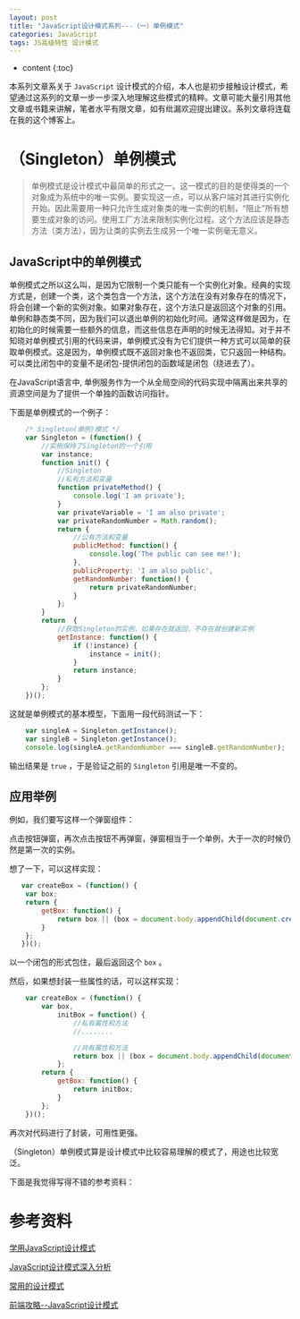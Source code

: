 ```yaml
---
layout: post
title: "JavaScript设计模式系列---（一）单例模式"
categories: JavaScript
tags: JS高级特性 设计模式
---
```


* content
{:toc}

本系列文章系关于 `JavaScript` 设计模式的介绍，本人也是初步接触设计模式，希望通过这系列的文章一步一步深入地理解这些模式的精粹。文章可能大量引用其他文章或书籍来讲解，笔者水平有限文章，如有纰漏欢迎提出建议。系列文章将连载在我的这个博客上。




# （Singleton）单例模式

> 单例模式是设计模式中最简单的形式之一。这一模式的目的是使得类的一个对象成为系统中的唯一实例。要实现这一点，可以从客户端对其进行实例化开始。因此需要用一种只允许生成对象类的唯一实例的机制，“阻止”所有想要生成对象的访问。使用工厂方法来限制实例化过程。这个方法应该是静态方法（类方法），因为让类的实例去生成另一个唯一实例毫无意义。

## JavaScript中的单例模式

单例模式之所以这么叫，是因为它限制一个类只能有一个实例化对象。经典的实现方式是，创建一个类，这个类包含一个方法，这个方法在没有对象存在的情况下，将会创建一个新的实例对象。如果对象存在，这个方法只是返回这个对象的引用。
单例和静态类不同，因为我们可以退出单例的初始化时间。通常这样做是因为，在初始化的时候需要一些额外的信息，而这些信息在声明的时候无法得知。对于并不知晓对单例模式引用的代码来讲，单例模式没有为它们提供一种方式可以简单的获取单例模式。这是因为，单例模式既不返回对象也不返回类，它只返回一种结构。可以类比闭包中的变量不是闭包-提供闭包的函数域是闭包（绕进去了）。

在JavaScript语言中, 单例服务作为一个从全局空间的代码实现中隔离出来共享的资源空间是为了提供一个单独的函数访问指针。

下面是单例模式的一个例子：

```js
    /* Singleton(单例)模式 */
    var Singleton = (function() {
        //实例保持了Singleton的一个引用
        var instance;
        function init() {
            //Singleton
            //私有方法和变量
            function privateMethod() {
                console.log('I am private');
            }
            var privateVariable = 'I am also private';
            var privateRandomNumber = Math.random();
            return {
                //公有方法和变量
                publicMethod: function() {
                    console.log('The public can see me!');
                },
                publicProperty: 'I am also public',
                getRandomNumber: function() {
                    return privateRandomNumber;
                }
            };
        }
        return  {
            //获取Singleton的实例，如果存在就返回，不存在就创建新实例
            getInstance: function() {
                if (!instance) {
                    instance = init();
                }
                return instance;
            }
        };
    })();
```

这就是单例模式的基本模型，下面用一段代码测试一下：

```js
    var singleA = Singleton.getInstance();
    var singleB = Singleton.getInstance();
    console.log(singleA.getRandomNumber === singleB.getRandomNumber);
```

输出结果是 `true` ，于是验证之前的 `Singleton` 引用是唯一不变的。

## 应用举例

例如，我们要写这样一个弹窗组件：

点击按钮弹窗，再次点击按钮不再弹窗，弹窗相当于一个单例，大于一次的时候仍然是第一次的实例。

想了一下，可以这样实现：

```js
   var createBox = (function() {
    var box;
    return {
        getBox: function() {
            return box || (box = document.body.appendChild(document.createElement('div')));
        }
    };
   })(); 
```

以一个闭包的形式包住，最后返回这个 `box` 。

然后，如果想封装一些属性的话，可以这样实现：

```js
    var createBox = (function() {
        var box,
            initBox = function() {
                //私有属性和方法
                //........

                //共有属性和方法
                return box || (box = document.body.appendChild(document.createElement('div')));
            };
        return {
            getBox: function() {
                return initBox;
            }
        };
    })();
```

再次对代码进行了封装，可用性更强。

（Singleton）单例模式算是设计模式中比较容易理解的模式了，用途也比较宽泛。

下面是我觉得写得不错的参考资料：

# 参考资料

[学用JavaScript设计模式](http://www.oschina.net/translate/learning-javascript-design-patterns)

[JavaScript设计模式深入分析](http://developer.51cto.com/art/201109/288650.htm)

[常用的设计模式](http://blog.jobbole.com/29454/)

[前端攻略--JavaScript设计模式](http://www.cnblogs.com/Darren_code/archive/2011/08/31/JavascripDesignPatterns.html)


